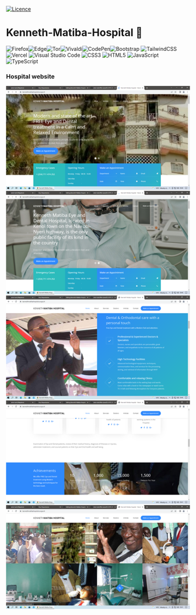 [![Licence](https://img.shields.io/github/license/Ileriayo/markdown-badges?style=for-the-badge)](./LICENSE)
# Kenneth-Matiba-Hospital 🏥
![Firefox](https://img.shields.io/badge/Firefox-FF7139?style=for-the-badge&logo=Firefox-Browser&logoColor=white)![Edge](https://img.shields.io/badge/Edge-0078D7?style=for-the-badge&logo=Microsoft-edge&logoColor=white)![Tor](https://img.shields.io/badge/Tor-7D4698?style=for-the-badge&logo=Tor-Browser&logoColor=white)![Vivaldi](https://img.shields.io/badge/Vivaldi-EF3939?style=for-the-badge&logo=Vivaldi&logoColor=white)![CodePen](https://img.shields.io/badge/Codepen-000000?style=for-the-badge&logo=codepen&logoColor=white)![Bootstrap](https://img.shields.io/badge/bootstrap-%23563D7C.svg?style=for-the-badge&logo=bootstrap&logoColor=white) ![TailwindCSS](https://img.shields.io/badge/tailwindcss-%2338B2AC.svg?style=for-the-badge&logo=tailwind-css&logoColor=white) ![Vercel](https://img.shields.io/badge/vercel-%23000000.svg?style=for-the-badge&logo=vercel&logoColor=white) ![Visual Studio Code](https://img.shields.io/badge/Visual%20Studio%20Code-0078d7.svg?style=for-the-badge&logo=visual-studio-code&logoColor=white) ![CSS3](https://img.shields.io/badge/css3-%231572B6.svg?style=for-the-badge&logo=css3&logoColor=white) ![HTML5](https://img.shields.io/badge/html5-%23E34F26.svg?style=for-the-badge&logo=html5&logoColor=white) ![JavaScript](https://img.shields.io/badge/javascript-%23323330.svg?style=for-the-badge&logo=javascript&logoColor=%23F7DF1E) ![TypeScript](https://img.shields.io/badge/typescript-%23007ACC.svg?style=for-the-badge&logo=typescript&logoColor=white)

### Hospital website

![This is an image](Screenshot%20(1).png)
![This is an image](Screenshot%20(2).png)
![This is an image](Screenshot%20(3).png)
![This is an image](Screenshot%20(4).png)
![This is an image](Screenshot%20(5).png)
